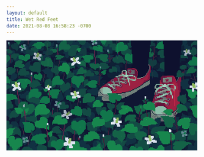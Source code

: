 ```yaml
---
layout: default
title: Wet Red Feet
date: 2021-08-08 16:58:23 -0700
---
```


![wet-red-feet.gif](https://raw.githubusercontent.com/33b5e5/puddletown/main/_images/wet-red-feet.gif)
